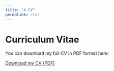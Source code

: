 ```yaml
---
title: "4 CV"
permalink: /cv/
---
```


# Curriculum Vitae

You can download my full CV in PDF format here:

[Download my CV (PDF)](/assets/pdf/cv_ritter.pdf)


